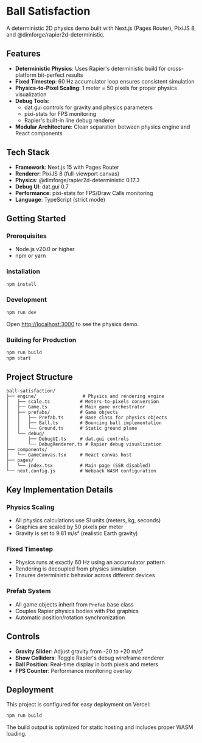 # Ball Satisfaction

A deterministic 2D physics demo built with Next.js (Pages Router), PixiJS 8, and @dimforge/rapier2d-deterministic.

## Features

- **Deterministic Physics**: Uses Rapier's deterministic build for cross-platform bit-perfect results
- **Fixed Timestep**: 60 Hz accumulator loop ensures consistent simulation
- **Physics-to-Pixel Scaling**: 1 meter = 50 pixels for proper physics visualization
- **Debug Tools**:
  - dat.gui controls for gravity and physics parameters
  - pixi-stats for FPS monitoring
  - Rapier's built-in line debug renderer
- **Modular Architecture**: Clean separation between physics engine and React components

## Tech Stack

- **Framework**: Next.js 15 with Pages Router
- **Renderer**: PixiJS 8 (full-viewport canvas)
- **Physics**: @dimforge/rapier2d-deterministic 0.17.3
- **Debug UI**: dat.gui 0.7
- **Performance**: pixi-stats for FPS/Draw Calls monitoring
- **Language**: TypeScript (strict mode)

## Getting Started

### Prerequisites

- Node.js v20.0 or higher
- npm or yarn

### Installation

```bash
npm install
```

### Development

```bash
npm run dev
```

Open [http://localhost:3000](http://localhost:3000) to see the physics demo.

### Building for Production

```bash
npm run build
npm start
```

## Project Structure

```
ball-satisfaction/
├── engine/                 # Physics and rendering engine
│   ├── scale.ts           # Meters-to-pixels conversion
│   ├── Game.ts            # Main game orchestrator
│   ├── prefabs/           # Game objects
│   │   ├── Prefab.ts      # Base class for physics objects
│   │   ├── Ball.ts        # Bouncing ball implementation
│   │   └── Ground.ts      # Static ground plane
│   └── debug/
│       ├── DebugUI.ts     # dat.gui controls
│       └── DebugRenderer.ts # Rapier debug visualization
├── components/
│   └── GameCanvas.tsx     # React canvas host
├── pages/
│   └── index.tsx          # Main page (SSR disabled)
└── next.config.js         # Webpack WASM configuration
```

## Key Implementation Details

### Physics Scaling
- All physics calculations use SI units (meters, kg, seconds)
- Graphics are scaled by 50 pixels per meter
- Gravity is set to 9.81 m/s² (realistic Earth gravity)

### Fixed Timestep
- Physics runs at exactly 60 Hz using an accumulator pattern
- Rendering is decoupled from physics simulation
- Ensures deterministic behavior across different devices

### Prefab System
- All game objects inherit from `Prefab` base class
- Couples Rapier physics bodies with Pixi graphics
- Automatic position/rotation synchronization

## Controls

- **Gravity Slider**: Adjust gravity from -20 to +20 m/s²
- **Show Colliders**: Toggle Rapier's debug wireframe renderer
- **Ball Position**: Real-time display in both pixels and meters
- **FPS Counter**: Performance monitoring overlay

## Deployment

This project is configured for easy deployment on Vercel:

```bash
npm run build
```

The build output is optimized for static hosting and includes proper WASM loading.